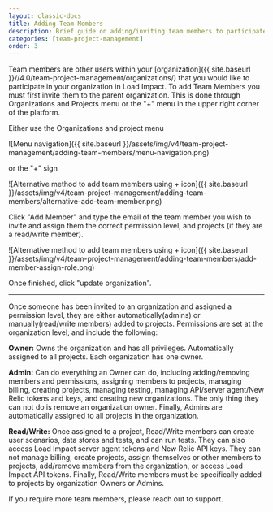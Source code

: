 ```yaml
---
layout: classic-docs
title: Adding Team Members
description: Brief guide on adding/inviting team members to participate in your Load Impact account and subscription.
categories: [team-project-management]
order: 3
---
```


Team members are other users within your [organization]({{ site.baseurl }}//4.0/team-project-management/organizations/) that you would like to participate in your organization in Load Impact. To add Team Members you must first invite them to the parent organization. This is done through Organizations and Projects menu or the "+" menu in the upper right corner of the platform.

Either use the Organizations and project menu

![Menu navigation]({{ site.baseurl }}/assets/img/v4/team-project-management/adding-team-members/menu-navigation.png)


or the  "+" sign

![Alternative method to add team members using + icon]({{ site.baseurl }}/assets/img/v4/team-project-management/adding-team-members/alternative-add-team-member.png)


Click "Add Member" and type the email of the team member you wish to invite and assign them the correct permission level, and projects (if they are a read/write member).



![Alternative method to add team members using + icon]({{ site.baseurl }}/assets/img/v4/team-project-management/adding-team-members/add-member-assign-role.png)



Once finished, click "update organization".

***

Once someone has been invited to an organization and assigned a permission level, they are either automatically(admins) or manually(read/write members) added to projects. Permissions are set at the organization level, and include the following:

**Owner:** Owns the organization and has all privileges. Automatically assigned to all projects. Each organization has one owner.

**Admin:** Can do everything an Owner can do, including adding/removing members and permissions, assigning members to projects, managing billing, creating projects, managing testing, managing API/server agent/New Relic tokens and keys, and creating new organizations. The only thing they can not do is remove an organization owner. Finally, Admins are automatically assigned to all projects in the organization.

**Read/Write:** Once assigned to a project, Read/Write members can create user scenarios, data stores and tests, and can run tests. They can also access Load Impact server agent tokens and New Relic API keys. They can not manage billing, create projects, assign themselves or other members to projects, add/remove members from the organization, or access Load Impact API tokens. Finally, Read/Write members must be specifically added to projects by organization Owners or Admins.

If you require more team members, please reach out to support.
